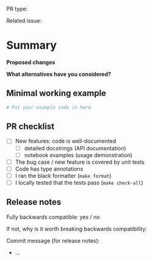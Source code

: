 <!-- (Lines like this are comments and will be invisible - you do not need to edit/remove them) -->

<!-- Thank you very much for spending time on contributing to GPflow!
This template exists to simplify communicating basic information that is required to understand your contribution.
Please fill it in as far as possible; if anything about this template is unclear, please do mention it! -->

PR type:
<!-- e.g. bugfix / enhancement / new feature / doc improvement -->

Related issue:
<!-- GitHub issue number, e.g. #1216 -->

# Summary

**Proposed changes**
<!-- A clear and concise description of the contents of this pull request. -->
<!-- Large PRs should ideally be preceded by a design discussion on a separate issue! -->

**What alternatives have you considered?**
<!-- A clear and concise description of any alternative solutions or features you've considered. -->

## Minimal working example

<!-- Short code snippet with relevant comments.
* Bug fixes: show what happens before (without this PR) and after.
* New feature: show different use cases and demonstrate its benefits.
-->

```python
# Put your example code in here
```

## PR checklist
- [ ] New features: code is well-documented
  - [ ] detailed docstrings (API documentation)
  - [ ] notebook examples (usage demonstration)
- [ ] The bug case / new feature is covered by unit tests
- [ ] Code has type annotations
- [ ] I ran the black formatter (`make format`)
- [ ] I locally tested that the tests pass (`make check-all`)

## Release notes

Fully backwards compatible: yes / no

If not, why is it worth breaking backwards compatibility:
<!-- include a short justification -->

Commit message (for release notes):

* ...

